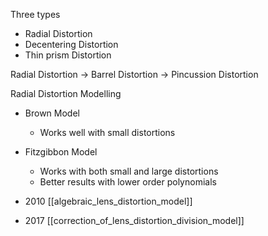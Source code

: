 Three types

* Radial Distortion
* Decentering Distortion
* Thin prism Distortion

Radial Distortion -> Barrel Distortion
							 -> Pincussion Distortion
							 
Radial Distortion Modelling

* Brown Model
	* Works well with small distortions
* Fitzgibbon Model
	* Works with both small and large distortions
	* Better results with lower order polynomials

* 2010 [[algebraic_lens_distortion_model]]
* 2017 [[correction_of_lens_distortion_division_model]]